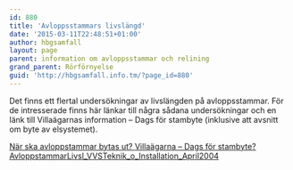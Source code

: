 ```yaml
---
id: 880
title: 'Avloppsstammars livslängd'
date: '2015-03-11T22:48:51+01:00'
author: hbgsamfall
layout: page
parent: information om avloppsstammar och relining
grand_parent: Rörförnyelse
guid: 'http://hbgsamfall.info.tm/?page_id=880'
---
```


Det finns ett flertal undersökningar av livslängden på avloppsstammar. För de intresserade finns här länkar till några sådana undersökningar och en länk till Villaägarnas information – Dags för stambyte (inklusive att avsnitt om byte av elsystemet).

[När ska avloppstammar bytas ut?  ](/wp-content/uploads/2015/09/swereaKIMAB-Byte_av_stammar.pdf)[Villaägarna – Dags för stambyte?](https://www.villaagarna.se/radgivning-och-tips/vvs/artiklar/dags-for-stambyte/)  
[AvloppstammarLivsl\_VVSTeknik\_o\_Installation\_April2004](/wp-content/uploads/2017/03/AvloppstammarLivsl_VVSTeknik_o_Installation_April2004.pdf)[  ](http://www.villaagarna.se/Tips-artiklar/Underhallsskolan/Del-11-Dags-att-byta-VVS-ror-och-elldedningar/)
